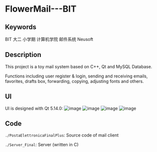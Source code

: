 # FlowerMail---BIT
## Keywords
BIT 大二 小学期 计算机学院 邮件系统 Neusoft

## Description
This project is a toy mail system based on C++, Qt and MySQL Database.

Functions including user register & login, sending and receiving emails, favorites, drafts box, forwarding, copying, adjusting fonts and others.

## UI
UI is designed with Qt 5.14.0:
![image](https://user-images.githubusercontent.com/44541661/114859536-78a12900-9e1d-11eb-860a-8926162aa270.png)
![image](https://user-images.githubusercontent.com/44541661/114859573-83f45480-9e1d-11eb-924d-167858b3183a.png)
![image](https://user-images.githubusercontent.com/44541661/114859563-7fc83700-9e1d-11eb-8f6e-4e3def3675a7.png)
![image](https://user-images.githubusercontent.com/44541661/114859577-85be1800-9e1d-11eb-9323-b1099702a8fb.png)

## Code
`./PostaElettronicaFinalPlus`: Source code of mail client

`./Server_Final`: Server (written in C)

